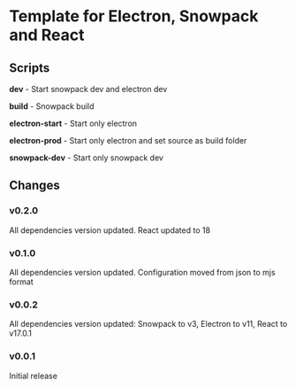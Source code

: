 # Template for Electron, Snowpack and React

## Scripts

**dev** - Start snowpack dev and electron dev

**build** - Snowpack build

**electron-start** - Start only electron

**electron-prod** - Start only electron and set source as build folder

**snowpack-dev** - Start only snowpack dev

## Changes

### v0.2.0
All dependencies version updated. React updated to 18

### v0.1.0
All dependencies version updated. Configuration moved from json to mjs format

### v0.0.2

All dependencies version updated: Snowpack to v3, Electron to v11, React to v17.0.1

### v0.0.1

Initial release
